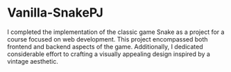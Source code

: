 # Vanilla-SnakePJ

I completed the implementation of the classic game Snake as a project for a course focused on web development. This project encompassed both frontend and backend aspects of the game. Additionally, I dedicated considerable effort to crafting a visually appealing design inspired by a vintage aesthetic.

